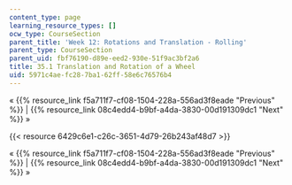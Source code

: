 ```yaml
---
content_type: page
learning_resource_types: []
ocw_type: CourseSection
parent_title: 'Week 12: Rotations and Translation - Rolling'
parent_type: CourseSection
parent_uid: fbf76190-d89e-eed2-930e-51f9ac3bf2a6
title: 35.1 Translation and Rotation of a Wheel
uid: 5971c4ae-fc28-7ba1-62ff-58e6c76576b4
---
```


« {{% resource_link f5a711f7-cf08-1504-228a-556ad3f8eade "Previous" %}} | {{% resource_link 08c4edd4-b9bf-a4da-3830-00d191309dc1 "Next" %}} »

{{< resource 6429c6e1-c26c-3651-4d79-26b243af48d7 >}}

« {{% resource_link f5a711f7-cf08-1504-228a-556ad3f8eade "Previous" %}} | {{% resource_link 08c4edd4-b9bf-a4da-3830-00d191309dc1 "Next" %}} »